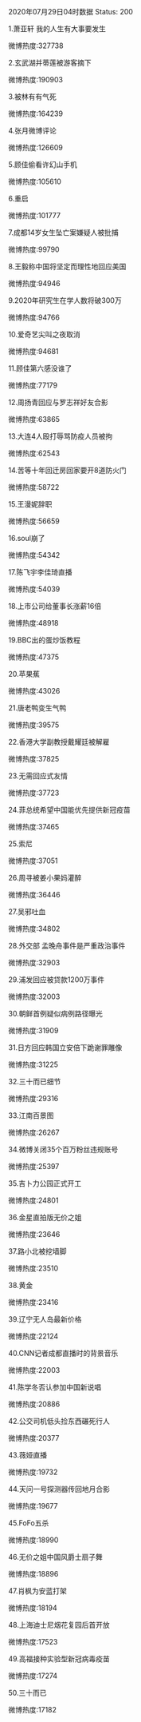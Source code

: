 2020年07月29日04时数据
Status: 200

1.萧亚轩 我的人生有大事要发生

微博热度:327738

2.玄武湖并蒂莲被游客摘下

微博热度:190903

3.被林有有气死

微博热度:164239

4.张月微博评论

微博热度:126609

5.顾佳偷看许幻山手机

微博热度:105610

6.重启

微博热度:101777

7.成都14岁女生坠亡案嫌疑人被批捕

微博热度:99790

8.王毅称中国将坚定而理性地回应美国

微博热度:94946

9.2020年研究生在学人数将破300万

微博热度:94766

10.爱奇艺尖叫之夜取消

微博热度:94681

11.顾佳第六感没谁了

微博热度:77179

12.周扬青回应与罗志祥好友合影

微博热度:63865

13.大连4人殴打辱骂防疫人员被拘

微博热度:62543

14.苦等十年回迁房回家要开8道防火门

微博热度:58722

15.王漫妮辞职

微博热度:56659

16.soul崩了

微博热度:54342

17.陈飞宇李佳琦直播

微博热度:54039

18.上市公司给董事长涨薪16倍

微博热度:48918

19.BBC出的蛋炒饭教程

微博热度:47375

20.苹果蕉

微博热度:43026

21.唐老鸭变生气鸭

微博热度:39575

22.香港大学副教授戴耀廷被解雇

微博热度:37825

23.无需回应式友情

微博热度:37723

24.菲总统希望中国能优先提供新冠疫苗

微博热度:37465

25.索尼

微博热度:37051

26.周寻被姜小果妈灌醉

微博热度:36446

27.吴邪吐血

微博热度:34802

28.外交部 孟晚舟事件是严重政治事件

微博热度:32903

29.浦发回应被贷款1200万事件

微博热度:32003

30.朝鲜首例疑似病例路径曝光

微博热度:31909

31.日方回应韩国立安倍下跪谢罪雕像

微博热度:31225

32.三十而已细节

微博热度:29316

33.江南百景图

微博热度:26267

34.微博关闭35个百万粉丝违规账号

微博热度:25397

35.吉卜力公园正式开工

微博热度:24801

36.金星直拍版无价之姐

微博热度:23646

37.路小北被挖墙脚

微博热度:23510

38.黄金

微博热度:23416

39.辽宁无人岛最新价格

微博热度:22124

40.CNN记者成都直播时的背景音乐

微博热度:22003

41.陈学冬否认参加中国新说唱

微博热度:20886

42.公交司机低头捡东西碾死行人

微博热度:20377

43.薇娅直播

微博热度:19732

44.天问一号探测器传回地月合影

微博热度:19677

45.FoFo五杀

微博热度:18990

46.无价之姐中国风爵士扇子舞

微博热度:18896

47.肖枫为安蓝打架

微博热度:18194

48.上海迪士尼烟花复园后首开放

微博热度:17523

49.高福接种实验型新冠病毒疫苗

微博热度:17274

50.三十而已

微博热度:17182

